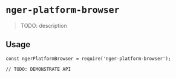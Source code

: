 # `nger-platform-browser`

> TODO: description

## Usage

```
const ngerPlatformBrowser = require('nger-platform-browser');

// TODO: DEMONSTRATE API
```

